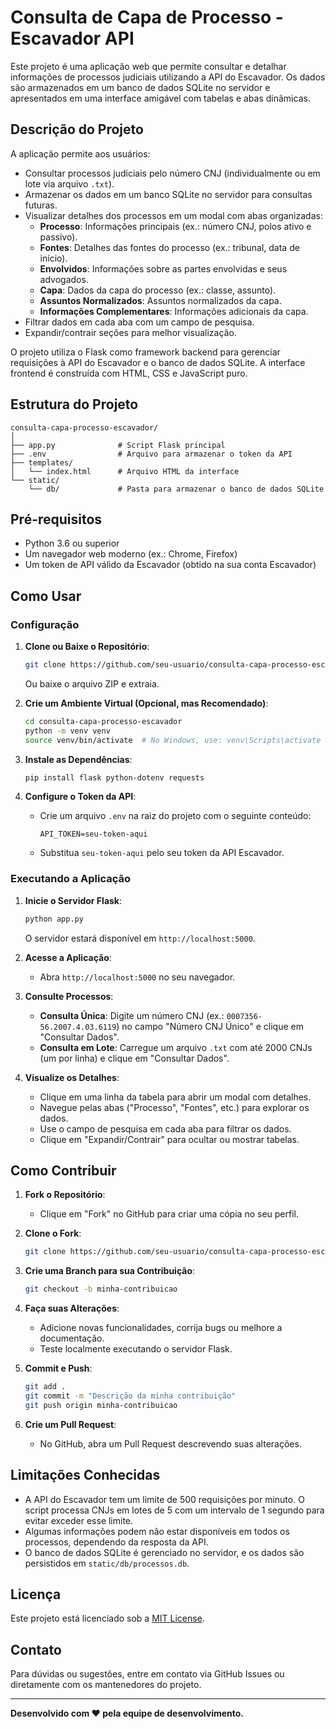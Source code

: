 # Consulta de Capa de Processo - Escavador API

Este projeto é uma aplicação web que permite consultar e detalhar informações de processos judiciais utilizando a API do Escavador. Os dados são armazenados em um banco de dados SQLite no servidor e apresentados em uma interface amigável com tabelas e abas dinâmicas.

## Descrição do Projeto

A aplicação permite aos usuários:
- Consultar processos judiciais pelo número CNJ (individualmente ou em lote via arquivo `.txt`).
- Armazenar os dados em um banco SQLite no servidor para consultas futuras.
- Visualizar detalhes dos processos em um modal com abas organizadas:
  - **Processo**: Informações principais (ex.: número CNJ, polos ativo e passivo).
  - **Fontes**: Detalhes das fontes do processo (ex.: tribunal, data de início).
  - **Envolvidos**: Informações sobre as partes envolvidas e seus advogados.
  - **Capa**: Dados da capa do processo (ex.: classe, assunto).
  - **Assuntos Normalizados**: Assuntos normalizados da capa.
  - **Informações Complementares**: Informações adicionais da capa.
- Filtrar dados em cada aba com um campo de pesquisa.
- Expandir/contrair seções para melhor visualização.

O projeto utiliza o Flask como framework backend para gerenciar requisições à API do Escavador e o banco de dados SQLite. A interface frontend é construída com HTML, CSS e JavaScript puro.

## Estrutura do Projeto

```
consulta-capa-processo-escavador/
│
├── app.py              # Script Flask principal
├── .env                # Arquivo para armazenar o token da API
├── templates/
│   └── index.html      # Arquivo HTML da interface
└── static/
    └── db/             # Pasta para armazenar o banco de dados SQLite
```

## Pré-requisitos

- Python 3.6 ou superior
- Um navegador web moderno (ex.: Chrome, Firefox)
- Um token de API válido da Escavador (obtido na sua conta Escavador)

## Como Usar

### Configuração

1. **Clone ou Baixe o Repositório**:
   ```bash
   git clone https://github.com/seu-usuario/consulta-capa-processo-escavador.git
   ```
   Ou baixe o arquivo ZIP e extraia.

2. **Crie um Ambiente Virtual (Opcional, mas Recomendado)**:
   ```bash
   cd consulta-capa-processo-escavador
   python -m venv venv
   source venv/bin/activate  # No Windows, use: venv\Scripts\activate
   ```

3. **Instale as Dependências**:
   ```bash
   pip install flask python-dotenv requests
   ```

4. **Configure o Token da API**:
   - Crie um arquivo `.env` na raiz do projeto com o seguinte conteúdo:
     ```
     API_TOKEN=seu-token-aqui
     ```
   - Substitua `seu-token-aqui` pelo seu token da API Escavador.

### Executando a Aplicação

1. **Inicie o Servidor Flask**:
   ```bash
   python app.py
   ```
   O servidor estará disponível em `http://localhost:5000`.

2. **Acesse a Aplicação**:
   - Abra `http://localhost:5000` no seu navegador.

3. **Consulte Processos**:
   - **Consulta Única**: Digite um número CNJ (ex.: `0007356-56.2007.4.03.6119`) no campo "Número CNJ Único" e clique em "Consultar Dados".
   - **Consulta em Lote**: Carregue um arquivo `.txt` com até 2000 CNJs (um por linha) e clique em "Consultar Dados".

4. **Visualize os Detalhes**:
   - Clique em uma linha da tabela para abrir um modal com detalhes.
   - Navegue pelas abas ("Processo", "Fontes", etc.) para explorar os dados.
   - Use o campo de pesquisa em cada aba para filtrar os dados.
   - Clique em "Expandir/Contrair" para ocultar ou mostrar tabelas.

## Como Contribuir

1. **Fork o Repositório**:
   - Clique em "Fork" no GitHub para criar uma cópia no seu perfil.

2. **Clone o Fork**:
   ```bash
   git clone https://github.com/seu-usuario/consulta-capa-processo-escavador.git
   ```

3. **Crie uma Branch para sua Contribuição**:
   ```bash
   git checkout -b minha-contribuicao
   ```

4. **Faça suas Alterações**:
   - Adicione novas funcionalidades, corrija bugs ou melhore a documentação.
   - Teste localmente executando o servidor Flask.

5. **Commit e Push**:
   ```bash
   git add .
   git commit -m "Descrição da minha contribuição"
   git push origin minha-contribuicao
   ```

6. **Crie um Pull Request**:
   - No GitHub, abra um Pull Request descrevendo suas alterações.

## Limitações Conhecidas

- A API do Escavador tem um limite de 500 requisições por minuto. O script processa CNJs em lotes de 5 com um intervalo de 1 segundo para evitar exceder esse limite.
- Algumas informações podem não estar disponíveis em todos os processos, dependendo da resposta da API.
- O banco de dados SQLite é gerenciado no servidor, e os dados são persistidos em `static/db/processos.db`.

## Licença

Este projeto está licenciado sob a [MIT License](LICENSE).

## Contato

Para dúvidas ou sugestões, entre em contato via GitHub Issues ou diretamente com os mantenedores do projeto.

---

**Desenvolvido com ❤️ pela equipe de desenvolvimento.**